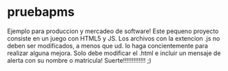 pruebapms
=========

Ejemplo para produccion y mercadeo de software!
Este pequeno proyecto consiste en un juego con HTML5 y JS. 
Los archivos con la extencion .js no deben ser modificados, a menos que ud. lo haga concientemente para realizar alguna mejora.
Solo debe modificar el .html e incluir un mensaje de alerta con su nombre o matricula!
Suerte!!!!!!!!!!!!!
;)
